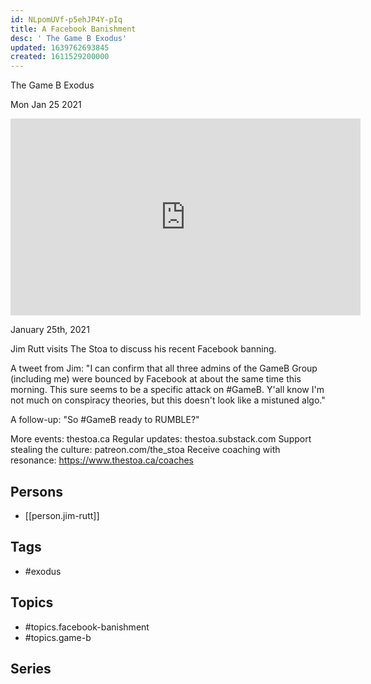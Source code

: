 ```yaml
---
id: NLpomUVf-p5ehJP4Y-pIq
title: A Facebook Banishment
desc: ' The Game B Exodus'
updated: 1639762693845
created: 1611529200000
---
```



 The Game B Exodus

Mon Jan 25 2021

<iframe width="560" height="315" src="https://www.youtube.com/embed/chxH6zcINlI" title="A Facebook Banishment: The Game B Exodus w/ Jim Rutt" frameborder="0" allow="accelerometer; autoplay; clipboard-write; encrypted-media; gyroscope; picture-in-picture" allowfullscreen ></iframe>

January 25th, 2021

Jim Rutt visits The Stoa to discuss his recent Facebook banning.

A tweet from Jim: "I can confirm that all three admins of the GameB Group (including me) were bounced by Facebook at about the same time this morning. This sure seems to be a specific attack on #GameB. Y'all know I'm not much on conspiracy theories, but this doesn't look like a mistuned algo."

A follow-up: "So #GameB ready to RUMBLE?"

More events: thestoa.ca
Regular updates: thestoa.substack.com
Support stealing the culture: patreon.com/the_stoa
Receive coaching with resonance: https://www.thestoa.ca/coaches

## Persons

- [[person.jim-rutt]]

## Tags

- #exodus

## Topics

- #topics.facebook-banishment
- #topics.game-b

## Series



